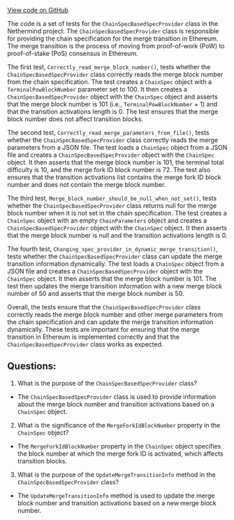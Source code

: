 [View code on GitHub](https://github.com/nethermindeth/nethermind/Nethermind.Merge.Plugin.Test/ChainSpecBasedSpecProviderTests.TheMerge.cs)

The code is a set of tests for the `ChainSpecBasedSpecProvider` class in the Nethermind project. The `ChainSpecBasedSpecProvider` class is responsible for providing the chain specification for the merge transition in Ethereum. The merge transition is the process of moving from proof-of-work (PoW) to proof-of-stake (PoS) consensus in Ethereum. 

The first test, `Correctly_read_merge_block_number()`, tests whether the `ChainSpecBasedSpecProvider` class correctly reads the merge block number from the chain specification. The test creates a `ChainSpec` object with a `TerminalPowBlockNumber` parameter set to 100. It then creates a `ChainSpecBasedSpecProvider` object with the `ChainSpec` object and asserts that the merge block number is 101 (i.e., `TerminalPowBlockNumber` + 1) and that the transition activations length is 0. The test ensures that the merge block number does not affect transition blocks.

The second test, `Correctly_read_merge_parameters_from_file()`, tests whether the `ChainSpecBasedSpecProvider` class correctly reads the merge parameters from a JSON file. The test loads a `ChainSpec` object from a JSON file and creates a `ChainSpecBasedSpecProvider` object with the `ChainSpec` object. It then asserts that the merge block number is 101, the terminal total difficulty is 10, and the merge fork ID block number is 72. The test also ensures that the transition activations list contains the merge fork ID block number and does not contain the merge block number.

The third test, `Merge_block_number_should_be_null_when_not_set()`, tests whether the `ChainSpecBasedSpecProvider` class returns null for the merge block number when it is not set in the chain specification. The test creates a `ChainSpec` object with an empty `ChainParameters` object and creates a `ChainSpecBasedSpecProvider` object with the `ChainSpec` object. It then asserts that the merge block number is null and the transition activations length is 0.

The fourth test, `Changing_spec_provider_in_dynamic_merge_transition()`, tests whether the `ChainSpecBasedSpecProvider` class can update the merge transition information dynamically. The test loads a `ChainSpec` object from a JSON file and creates a `ChainSpecBasedSpecProvider` object with the `ChainSpec` object. It then asserts that the merge block number is 101. The test then updates the merge transition information with a new merge block number of 50 and asserts that the merge block number is 50.

Overall, the tests ensure that the `ChainSpecBasedSpecProvider` class correctly reads the merge block number and other merge parameters from the chain specification and can update the merge transition information dynamically. These tests are important for ensuring that the merge transition in Ethereum is implemented correctly and that the `ChainSpecBasedSpecProvider` class works as expected.
## Questions: 
 1. What is the purpose of the `ChainSpecBasedSpecProvider` class?
- The `ChainSpecBasedSpecProvider` class is used to provide information about the merge block number and transition activations based on a `ChainSpec` object.

2. What is the significance of the `MergeForkIdBlockNumber` property in the `ChainSpec` object?
- The `MergeForkIdBlockNumber` property in the `ChainSpec` object specifies the block number at which the merge fork ID is activated, which affects transition blocks.

3. What is the purpose of the `UpdateMergeTransitionInfo` method in the `ChainSpecBasedSpecProvider` class?
- The `UpdateMergeTransitionInfo` method is used to update the merge block number and transition activations based on a new merge block number.